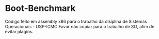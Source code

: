 # Boot-Benchmark
Codigo feito em assembly x86 para o trabalho da disiplina de Sistemas Operacionais - USP-ICMC
Favor não copiar para o trabalho de SO, afim de evitar plagios.
